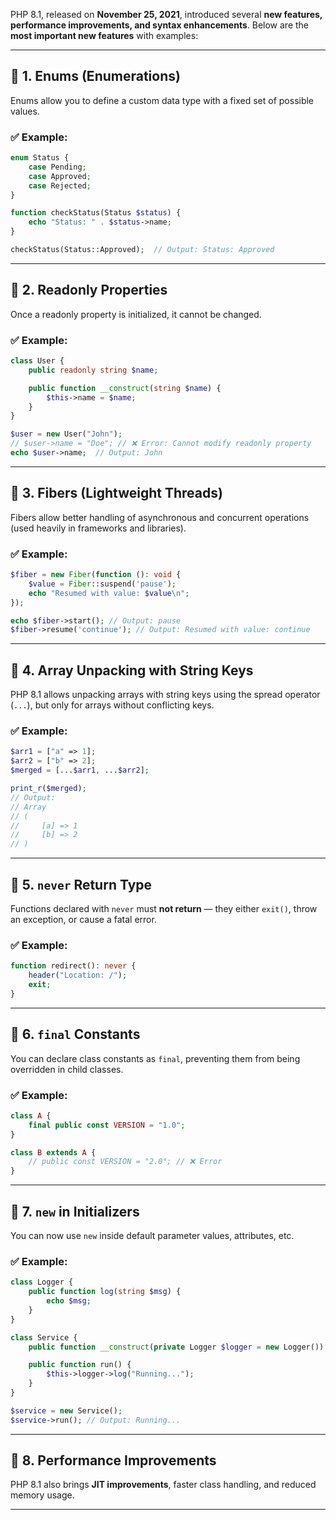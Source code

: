 PHP 8.1, released on **November 25, 2021**, introduced several **new features, performance improvements, and syntax enhancements**. Below are the **most important new features** with examples:

---

## 🔶 1. **Enums (Enumerations)**

Enums allow you to define a custom data type with a fixed set of possible values.

### ✅ Example:

```php
enum Status {
    case Pending;
    case Approved;
    case Rejected;
}

function checkStatus(Status $status) {
    echo "Status: " . $status->name;
}

checkStatus(Status::Approved);  // Output: Status: Approved
```

---

## 🔶 2. **Readonly Properties**

Once a readonly property is initialized, it cannot be changed.

### ✅ Example:

```php
class User {
    public readonly string $name;

    public function __construct(string $name) {
        $this->name = $name;
    }
}

$user = new User("John");
// $user->name = "Doe"; // ❌ Error: Cannot modify readonly property
echo $user->name;  // Output: John
```

---

## 🔶 3. **Fibers** (Lightweight Threads)

Fibers allow better handling of asynchronous and concurrent operations (used heavily in frameworks and libraries).

### ✅ Example:

```php
$fiber = new Fiber(function (): void {
    $value = Fiber::suspend('pause');
    echo "Resumed with value: $value\n";
});

echo $fiber->start(); // Output: pause
$fiber->resume('continue'); // Output: Resumed with value: continue
```

---

## 🔶 4. **Array Unpacking with String Keys**

PHP 8.1 allows unpacking arrays with string keys using the spread operator (`...`), but only for arrays without conflicting keys.

### ✅ Example:

```php
$arr1 = ["a" => 1];
$arr2 = ["b" => 2];
$merged = [...$arr1, ...$arr2];

print_r($merged); 
// Output:
// Array
// (
//     [a] => 1
//     [b] => 2
// )
```

---

## 🔶 5. **`never` Return Type**

Functions declared with `never` must **not return** — they either `exit()`, throw an exception, or cause a fatal error.

### ✅ Example:

```php
function redirect(): never {
    header("Location: /");
    exit;
}
```

---

## 🔶 6. **`final` Constants**

You can declare class constants as `final`, preventing them from being overridden in child classes.

### ✅ Example:

```php
class A {
    final public const VERSION = "1.0";
}

class B extends A {
    // public const VERSION = "2.0"; // ❌ Error
}
```

---

## 🔶 7. **`new` in Initializers**

You can now use `new` inside default parameter values, attributes, etc.

### ✅ Example:

```php
class Logger {
    public function log(string $msg) {
        echo $msg;
    }
}

class Service {
    public function __construct(private Logger $logger = new Logger()) {}

    public function run() {
        $this->logger->log("Running...");
    }
}

$service = new Service();
$service->run(); // Output: Running...
```

---

## 🔶 8. **Performance Improvements**

PHP 8.1 also brings **JIT improvements**, faster class handling, and reduced memory usage.

---

